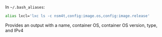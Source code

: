 In ``~/.bash_aliases``:
```bash
alias lxcl='lxc ls -c nsm4t,config:image.os,config:image.release'
```

Provides an output with a name, container OS, container OS version, type, and IPv4
